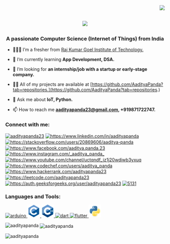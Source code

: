 <img align="right" src="https://visitor-badge.laobi.icu/badge?page_id=AadityaPanda.AadityaPanda" />

<h1 align="center">
    <img src="https://readme-typing-svg.herokuapp.com/?font=Righteous&size=35&center=true&vCenter=true&width=500&height=70&duration=4000&lines=Hi+There!+👋;+I'm+Aaditya+Panda!;" />
</h1>
<h3 align="center">A passionate Computer Science (Internet of Things) from India</h3>

- 🧑🏽‍🎓 I’m a fresher from [Raj Kumar Goel Institute of Technology.](https://rkgit.edu.in)

- 🌱 I’m currently learning **App Development, DSA.**

- 🤝 I’m looking for **an internship/job with a startup or early-stage company.**

- 👨‍💻 All of my projects are available at [https://github.com/AadityaPanda?tab=repositories.](https://github.com/AadityaPanda?tab=repositories.)

- 💬 Ask me about **IoT, Python.**

- 📫 How to reach me **aadityapanda23@gmail.com, +919871722747.**

<h3 align="left">Connect with me:</h3>
<p align="left">
<a href="https://twitter.com/aadityapanda23" target="blank"><img align="center" src="https://raw.githubusercontent.com/rahuldkjain/github-profile-readme-generator/master/src/images/icons/Social/twitter.svg" alt="aadityapanda23" height="30" width="40" /></a>
<a href="https://linkedin.com/in/https://www.linkedin.com/in/aadityapanda" target="blank"><img align="center" src="https://raw.githubusercontent.com/rahuldkjain/github-profile-readme-generator/master/src/images/icons/Social/linked-in-alt.svg" alt="https://www.linkedin.com/in/aadityapanda" height="30" width="40" /></a>
<a href="https://stackoverflow.com/users/https://stackoverflow.com/users/20869606/aaditya-panda" target="blank"><img align="center" src="https://raw.githubusercontent.com/rahuldkjain/github-profile-readme-generator/master/src/images/icons/Social/stack-overflow.svg" alt="https://stackoverflow.com/users/20869606/aaditya-panda" height="30" width="40" /></a>
<a href="https://fb.com/https://www.facebook.com/aaditya.panda.23" target="blank"><img align="center" src="https://raw.githubusercontent.com/rahuldkjain/github-profile-readme-generator/master/src/images/icons/Social/facebook.svg" alt="https://www.facebook.com/aaditya.panda.23" height="30" width="40" /></a>
<a href="https://instagram.com/https://www.instagram.com/_aaditya_panda_" target="blank"><img align="center" src="https://raw.githubusercontent.com/rahuldkjain/github-profile-readme-generator/master/src/images/icons/Social/instagram.svg" alt="https://www.instagram.com/_aaditya_panda_" height="30" width="40" /></a>
<a href="https://www.youtube.com/c/https://www.youtube.com/channel/uctqndf_jz1j20wdiwb3yxuq" target="blank"><img align="center" src="https://raw.githubusercontent.com/rahuldkjain/github-profile-readme-generator/master/src/images/icons/Social/youtube.svg" alt="https://www.youtube.com/channel/uctqndf_jz1j20wdiwb3yxuq" height="30" width="40" /></a>
<a href="https://www.codechef.com/users/https://www.codechef.com/users/aaditya_panda" target="blank"><img align="center" src="https://cdn.jsdelivr.net/npm/simple-icons@3.1.0/icons/codechef.svg" alt="https://www.codechef.com/users/aaditya_panda" height="30" width="40" /></a>
<a href="https://www.hackerrank.com/https://www.hackerrank.com/aadityapanda23" target="blank"><img align="center" src="https://raw.githubusercontent.com/rahuldkjain/github-profile-readme-generator/master/src/images/icons/Social/hackerrank.svg" alt="https://www.hackerrank.com/aadityapanda23" height="30" width="40" /></a>
<a href="https://www.leetcode.com/https://leetcode.com/aadityapanda23" target="blank"><img align="center" src="https://raw.githubusercontent.com/rahuldkjain/github-profile-readme-generator/master/src/images/icons/Social/leet-code.svg" alt="https://leetcode.com/aadityapanda23" height="30" width="40" /></a>
<a href="https://auth.geeksforgeeks.org/user/https://auth.geeksforgeeks.org/user/aadityapanda23" target="blank"><img align="center" src="https://raw.githubusercontent.com/rahuldkjain/github-profile-readme-generator/master/src/images/icons/Social/geeks-for-geeks.svg" alt="https://auth.geeksforgeeks.org/user/aadityapanda23" height="30" width="40" /></a>
<a href="https://discord.gg/5131" target="blank"><img align="center" src="https://raw.githubusercontent.com/rahuldkjain/github-profile-readme-generator/master/src/images/icons/Social/discord.svg" alt="5131" height="30" width="40" /></a>
</p>

<h3 align="left">Languages and Tools:</h3>
<p align="left"> <a href="https://www.arduino.cc/" target="_blank" rel="noreferrer"> <img src="https://cdn.worldvectorlogo.com/logos/arduino-1.svg" alt="arduino" width="40" height="40"/> </a> <a href="https://www.cprogramming.com/" target="_blank" rel="noreferrer"> <img src="https://raw.githubusercontent.com/devicons/devicon/master/icons/c/c-original.svg" alt="c" width="40" height="40"/> </a> <a href="https://www.w3schools.com/cpp/" target="_blank" rel="noreferrer"> <img src="https://raw.githubusercontent.com/devicons/devicon/master/icons/cplusplus/cplusplus-original.svg" alt="cplusplus" width="40" height="40"/> </a> <a href="https://dart.dev" target="_blank" rel="noreferrer"> <img src="https://www.vectorlogo.zone/logos/dartlang/dartlang-icon.svg" alt="dart" width="40" height="40"/> </a> <a href="https://flutter.dev" target="_blank" rel="noreferrer"> <img src="https://www.vectorlogo.zone/logos/flutterio/flutterio-icon.svg" alt="flutter" width="40" height="40"/> </a> <a href="https://www.python.org" target="_blank" rel="noreferrer"> <img src="https://raw.githubusercontent.com/devicons/devicon/master/icons/python/python-original.svg" alt="python" width="40" height="40"/> </a> </p>

<p><img align="left" src="https://github-readme-stats.vercel.app/api/top-langs?username=aadityapanda&show_icons=true&locale=en&layout=compact" alt="aadityapanda" /></p>

<p>&nbsp;<img align="center" src="https://github-readme-stats.vercel.app/api?username=aadityapanda&show_icons=true&locale=en" alt="aadityapanda" /></p>

<p><img align="center" src="https://github-readme-streak-stats.herokuapp.com/?user=aadityapanda&" alt="aadityapanda" /></p>

